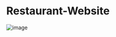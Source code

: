 # Restaurant-Website
![image](https://github.com/FaridBy/Restaurant-Website/assets/105610848/aced1d01-c88f-4a9a-8611-4ad523028da4)
